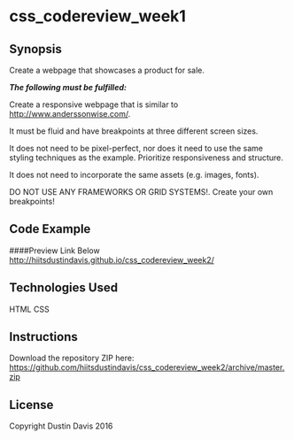 # css_codereview_week1
## Synopsis
Create a webpage that showcases a product for sale.

**_The following must be fulfilled:_**

Create a responsive webpage that is similar to http://www.anderssonwise.com/.

It must be fluid and have breakpoints at three different screen sizes.

It does not need to be pixel-perfect, nor does it need to use the same styling techniques as the example. Prioritize responsiveness and structure.

It does not need to incorporate the same assets (e.g. images, fonts).

DO NOT USE ANY FRAMEWORKS OR GRID SYSTEMS!. Create your own breakpoints!

## Code Example
####Preview Link Below
http://hiitsdustindavis.github.io/css_codereview_week2/

## Technologies Used
HTML CSS

## Instructions
Download the repository ZIP here: https://github.com/hiitsdustindavis/css_codereview_week2/archive/master.zip

## License
Copyright Dustin Davis 2016
